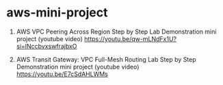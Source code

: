 # aws-mini-project
1. AWS VPC Peering Across Region Step by Step Lab Demonstration mini project (youtube video)
   https://youtu.be/qw-mLNdFx1U?si=lNccbvxswfrajbxO
   
3. AWS Transit Gateway: VPC Full-Mesh Routing Lab Step by Step Demonstration mini project (youtube video)
   https://youtu.be/E7cSdAHLWMs
